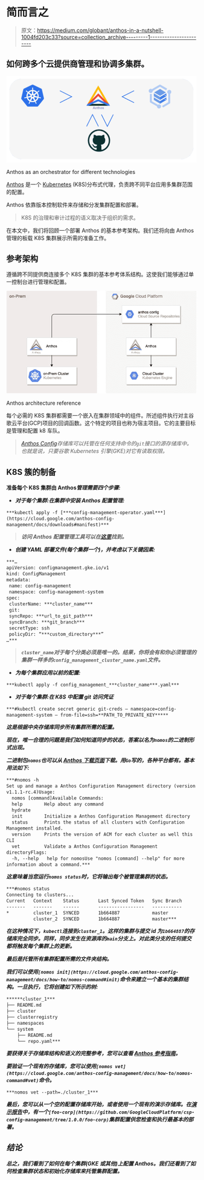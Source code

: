 # 简而言之

> 原文：<https://medium.com/globant/anthos-in-a-nutshell-1004fd203c33?source=collection_archive---------1----------------------->

## 如何跨多个云提供商管理和协调多集群。

![](img/480c9c28e5948b77611d1729f638e7b6.png)

Anthos as an orchestrator for different technologies

[Anthos](https://cloud.google.com/anthos/) 是一个 [Kubernetes](https://kubernetes.io) (K8S)分布式代理，负责跨不同平台应用多集群范围的配置。

Anthos 依靠版本控制软件来存储和分发集群配置和部署。

> K8S 的治理和审计过程的语义取决于组织的需求。

在本文中，我们将回顾一个部署 Anthos 的基本参考架构。我们还将向由 Anthos 管理的板载 K8S 集群展示所需的准备工作。

## 参考架构

遵循跨不同提供商连接多个 K8S 集群的基本参考体系结构。这使我们能够通过单一控制台进行管理和配置。

![](img/e0cc8d87aeb3ae084d5b6c4963cfc66c.png)

Anthos architecture reference

每个必需的 K8S 集群都需要一个嵌入在集群领域中的组件。所述组件执行对主谷歌云平台(GCP)项目的回调函数。这个特定的项目也称为宿主项目。它的主要目标是管理和配置 k8 车队。

> *[Anthos Config](https://cloud.google.com/anthos/config-management)*存储库可以托管在任何支持命令的`git`接口的源存储库中。也就是说，只要谷歌 Kubernetes 引擎(GKE)对它有读取权限。**

## **K8S 簇的制备**

**准备每个 K8S 集群由 Anthos*管理需要四个步骤:***

*   ***对于每个集群:在集群中安装 Anthos 配置管理:***

```
***kubectl apply -f [***config-management-operator.yaml***](https://cloud.google.com/anthos-config-management/docs/downloads#manifest)***
```

> ***访问 Anthos 配置管理工具可以在[这里](https://cloud.google.com/anthos-config-management/docs/downloads)找到。***

*   ***创建 YAML 部署文件(每个集群一个)，并考虑以下关键因素:***

```
***…
apiVersion: configmanagement.gke.io/v1
kind: ConfigManagement
metadata:
 name: config-management
 namespace: config-management-system
spec:
 clusterName: ***cluster_name***
 git:
 syncRepo: ***url_to_git_path***
 syncBranch: ***git_branch***
 secretType: ssh
 policyDir: “***custom_directory***”
…***
```

> ***`cluster_name`对于每个分类必须是唯一的。结果，你将会有和你必须管理的集群一样多的`config_management_cluster_name.yaml`文件。***

*   ***为每个集群应用以前的配置:***

```
***kubectl apply -f config_management_***cluster_name***.yaml***
```

*   ***对于每个集群:在 K8S 中配置 git 访问凭证***

```
***#kubectl create secret generic git-creds — namespace=config-management-system — from-file=ssh=**PATH_TO_PRIVATE_KEY*****
```

***这是根据中央存储库同步所有集群所需的配置。***

***现在，唯一合理的问题是我们如何知道同步的状态，答案以名为`nomos`的二进制形式出现。***

***二进制包`nomos`也可以从 [Anthos 下载页面](https://cloud.google.com/anthos-config-management/docs/downloads#nomos_command)下载。用`Go`写的，各种平台都有。基本用法如下:***

```
***#nomos -h
Set up and manage a Anthos Configuration Management directory (version v1.1.1-rc.4)Usage:
  nomos [command]Available Commands:
  help        Help about any command
  hydrate     
  init        Initialize a Anthos Configuration Management directory
  status      Prints the status of all clusters with Configuration Management installed.
  version     Prints the version of ACM for each cluster as well this CLI
  vet         Validate a Anthos Configuration Management directoryFlags:
  -h, --help   help for nomosUse "nomos [command] --help" for more information about a command.***
```

***这意味着当您运行`nomos status`时，它将输出每个被管理集群的状态。***

```
***#nomos status
Connecting to clusters...
Current   Context    Status       Last Synced Token   Sync Branch
-------   -------    ------       -----------------   -----------
*         cluster_1  SYNCED       1b664887            master   
          cluster_2  SYNCED       1b664887            master***
```

***在这种情况下，`kubectl`连接到`cluster_1`。这样的集群与提交 id 为`1b664887`的存储库完全同步。同样，同步发生在资源库的`main`分支上。对此类分支的任何提交都将触发每个集群上的更新。***

***最后是托管所有集群配置所需的文件夹结构。***

***我们可以使用`[nomos init](https://cloud.google.com/anthos-config-management/docs/how-to/nomos-command#init)`命令来建立一个基本的集群结构。一旦执行，它将创建如下所示的树:***

```
******cluster_1***
├── README.md
├── cluster
├── clusterregistry
├── namespaces
└── system
    ├── README.md
    └── repo.yaml***
```

***要获得关于存储库结构和语义的完整参考，您可以查看 [Anthos 参考指南](https://cloud.google.com/anthos-config-management/docs/concepts/repo)。***

***要验证一个现有的存储库，您可以使用`[nomos vet](https://cloud.google.com/anthos-config-management/docs/how-to/nomos-command#vet)`命令。***

```
***nomos vet --path=./cluster_1***
```

***最后，您可以从一个空的配置存储库开始，或者使用一个现有的演示存储库。在[演示报告](https://github.com/GoogleCloudPlatform/csp-config-management)中，有一个`[foo-corp](https://github.com/GoogleCloudPlatform/csp-config-management/tree/1.0.0/foo-corp)`集群配置供您检查和执行最基本的部署。***

## ***结论***

***总之，我们看到了如何在每个集群(GKE 或其他)上配置 Anthos。我们还看到了如何检查集群状态和初始化存储库来托管集群配置。***